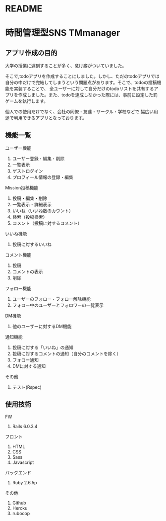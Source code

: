 # README

# 時間管理型SNS TMmanager

## アプリ作成の目的

大学の授業に遅刻することが多く、怠け癖がついていました。

そこで,todoアプリを作成することにしました。しかし、ただのtodoアプリでは自分の中だけで完結してしまうという問題点があります。そこで、todoの投稿機能を実装することで、
全ユーザーに対して自分だけのtodoリストを共有するアプリを作成しました。また、todoを達成しなかった際には、事前に設定した罰ゲームを執行します。

個人での使用だけでなく、会社の同僚・友達・サークル・学校などで
幅広い用途で利用できるアプリとなっております。

## 機能一覧
ユーザー機能
1. ユーザー登録・編集・削除
2. 一覧表示
3. ゲストログイン
4. プロフィール情報の登録・編集

Mission投稿機能
1. 投稿・編集・削除
2. 一覧表示・詳細表示
3. いいね（いいね数のカウント）
4. 検索（投稿検索）
5. コメント（投稿に対するコメント）

いいね機能
1. 投稿に対するいいね

コメント機能
1. 投稿
2. コメントの表示
3. 削除

フォロー機能
1. ユーザーのフォロー・フォロー解除機能
2. フォロー中のユーザーとフォロワーの一覧表示

DM機能
1. 他のユーザーに対するDM機能

通知機能
1. 投稿に対する「いいね」の通知
2. 投稿に対するコメントの通知（自分のコメントを除く）
3. フォロー通知
4. DMに対する通知

その他
1. テスト(Rspec)

## 使用技術
FW
1. Rails 6.0.3.4

フロント
1. HTML
2. CSS
3. Sass
4. Javascript

バックエンド
1. Ruby 2.6.5p

その他
1. Github
2. Heroku
3. rubocop